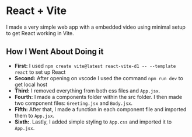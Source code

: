 # React + Vite
I made a very simple web app with a embedded video using minimal setup to get React working in Vite.

## How I Went About Doing it 
- **First:** I used ```npm create vite@latest react-vite-d1 -- --template react``` to set up React
- **Second:** After opening on vscode I used the command ```npm run dev``` to get local host
- **Third:** I removed everything from both css files and ```App.jsx```.
- **Fourth:** I made a components folder within the src folder. I then made two component files: ```Greeting.jsx``` and ```Body.jsx```.
- **Fifth:** After that, I made a function in each component file and imported them to ```App.jsx```. 
- **Sixth:**. Lastly, I added simple styling to ```App.css``` and imported it to ```App.jsx```.

